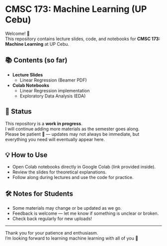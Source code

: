 # CMSC 173: Machine Learning (UP Cebu)

Welcome! 👋  
This repository contains lecture slides, code, and notebooks for **CMSC 173: Machine Learning** at UP Cebu.  

## 📚 Contents (so far)
- **Lecture Slides**
  - Linear Regression (Beamer PDF)
- **Colab Notebooks**
  - Linear Regression implementation
  - Exploratory Data Analysis (EDA)

## 🚧 Status
This repository is a **work in progress**.  
I will continue adding more materials as the semester goes along.  
Please be patient 🙏 — updates may not always be immediate, but everything you need will eventually appear here.

## 💡 How to Use
- Open Colab notebooks directly in Google Colab (link provided inside).
- Review the slides for theoretical explanations.
- Follow along during lectures and use the code for practice.

## 🛠️ Notes for Students
- Some materials may change or be updated as we go.
- Feedback is welcome — let me know if something is unclear or broken.
- Check back regularly for new uploads!

---

Thank you for your patience and enthusiasm.  
I’m looking forward to learning machine learning with all of you 🚀

